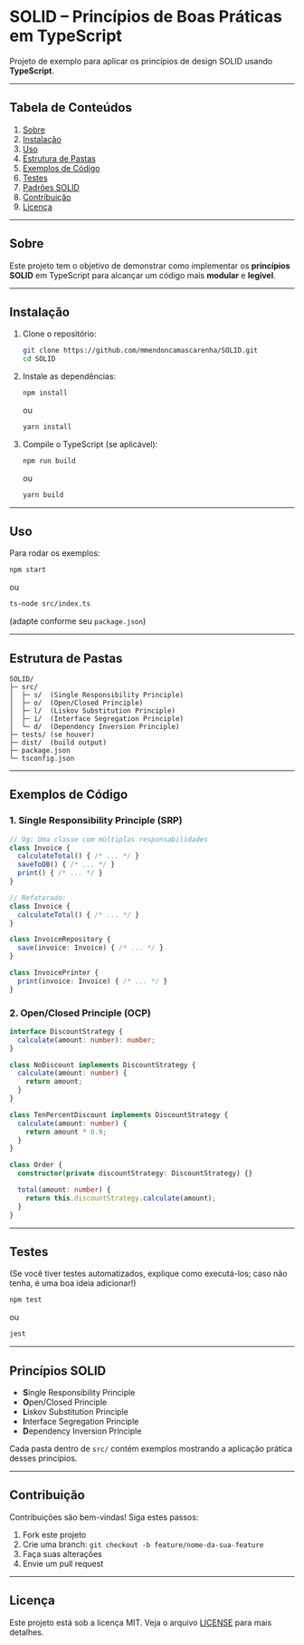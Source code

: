 # SOLID – Princípios de Boas Práticas em TypeScript

Projeto de exemplo para aplicar os princípios de design SOLID usando **TypeScript**.

---

## Tabela de Conteúdos

1. [Sobre](#sobre)
2. [Instalação](#instalação)
3. [Uso](#uso)
4. [Estrutura de Pastas](#estrutura-de-pastas)
5. [Exemplos de Código](#exemplos-de-código)
6. [Testes](#testes)
7. [Padrões SOLID](#padrões-solid)
8. [Contribuição](#contribuição)
9. [Licença](#licença)

---

## Sobre

Este projeto tem o objetivo de demonstrar como implementar os **princípios SOLID** em TypeScript para alcançar um código mais **modular** e **legível**.

---

## Instalação

1. Clone o repositório:

   ```bash
   git clone https://github.com/mmendoncamascarenha/SOLID.git
   cd SOLID
   ```
2. Instale as dependências:

   ```bash
   npm install
   ```

   ou

   ```bash
   yarn install
   ```
3. Compile o TypeScript (se aplicável):

   ```bash
   npm run build
   ```

   ou

   ```bash
   yarn build
   ```

---

## Uso

Para rodar os exemplos:

```bash
npm start
```

ou

```bash
ts-node src/index.ts
```

(adapte conforme seu `package.json`)

---

## Estrutura de Pastas

```
SOLID/
├─ src/
│  ├─ s/  (Single Responsibility Principle)
│  ├─ o/  (Open/Closed Principle)
│  ├─ l/  (Liskov Substitution Principle)
│  ├─ i/  (Interface Segregation Principle)
│  └─ d/  (Dependency Inversion Principle)
├─ tests/ (se houver)
├─ dist/  (build output)
├─ package.json
└─ tsconfig.json
```

---

##  Exemplos de Código

### 1. Single Responsibility Principle (SRP)

```ts
// Og: Uma classe com múltiplas responsabilidades
class Invoice {
  calculateTotal() { /* ... */ }
  saveToDB() { /* ... */ }
  print() { /* ... */ }
}

// Refatorado:
class Invoice {
  calculateTotal() { /* ... */ }
}

class InvoiceRepository {
  save(invoice: Invoice) { /* ... */ }
}

class InvoicePrinter {
  print(invoice: Invoice) { /* ... */ }
}
```

### 2. Open/Closed Principle (OCP)

```ts
interface DiscountStrategy {
  calculate(amount: number): number;
}

class NoDiscount implements DiscountStrategy {
  calculate(amount: number) {
    return amount;
  }
}

class TenPercentDiscount implements DiscountStrategy {
  calculate(amount: number) {
    return amount * 0.9;
  }
}

class Order {
  constructor(private discountStrategy: DiscountStrategy) {}

  total(amount: number) {
    return this.discountStrategy.calculate(amount);
  }
}
```

---

## Testes

(Se você tiver testes automatizados, explique como executá-los; caso não tenha, é uma boa ideia adicionar!)

```bash
npm test
```

ou

```bash
jest
```

---

## Princípios SOLID

* **S**ingle Responsibility Principle
* **O**pen/Closed Principle
* **L**iskov Substitution Principle
* **I**nterface Segregation Principle
* **D**ependency Inversion Principle

Cada pasta dentro de `src/` contém exemplos mostrando a aplicação prática desses princípios.

---

## Contribuição

Contribuições são bem-vindas! Siga estes passos:

1. Fork este projeto
2. Crie uma branch: `git checkout -b feature/nome-da-sua-feature`
3. Faça suas alterações
4. Envie um pull request

---

## Licença

Este projeto está sob a licença MIT. Veja o arquivo [LICENSE](LICENSE) para mais detalhes.
